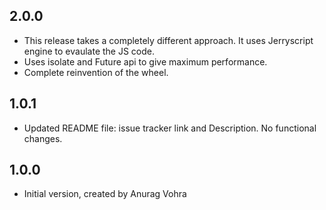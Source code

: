 ## 2.0.0

- This release takes a completely different approach. It uses Jerryscript engine to evaulate the JS code.
- Uses isolate and Future api to give maximum performance.
- Complete reinvention of the wheel.

## 1.0.1

- Updated README file: issue tracker link and Description. No functional changes.

## 1.0.0

- Initial version, created by Anurag Vohra
